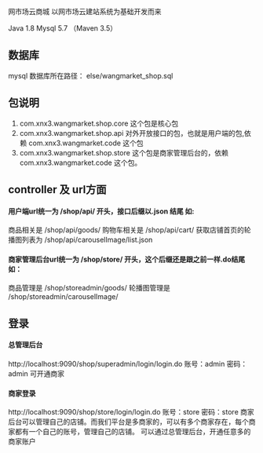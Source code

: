 网市场云商城
以网市场云建站系统为基础开发而来
      
Java 1.8
Mysql 5.7
（Maven 3.5）

## 数据库
mysql 数据库所在路径：  else/wangmarket_shop.sql

## 包说明
1. com.xnx3.wangmarket.shop.core 这个包是核心包
1. com.xnx3.wangmarket.shop.api 对外开放接口的包，也就是用户端的包,依赖 com.xnx3.wangmarket.code 这个包
1. com.xnx3.wangmarket.shop.store 这个包是商家管理后台的，依赖 com.xnx3.wangmarket.code 这个包。 

## controller 及 url方面
#### 用户端url统一为 /shop/api/ 开头，接口后缀以.json 结尾 如:
商品相关是 /shop/api/goods/
购物车相关是 /shop/api/cart/
获取店铺首页的轮播图列表为 /shop/api/carouselImage/list.json

#### 商家管理后台url统一为 /shop/store/ 开头，这个后缀还是跟之前一样.do结尾 如：
商品管理是 /shop/storeadmin/goods/
轮播图管理是 /shop/storeadmin/carouselImage/

## 登录
#### 总管理后台
http://localhost:9090/shop/superadmin/login/login.do
账号：admin
密码：admin
可开通商家

#### 商家登录
http://localhost:9090/shop/store/login/login.do
账号：store
密码：store
商家后台可以管理自己的店铺。而我们平台是多商家的，可以有多个商家存在，每个商家都有一个自己的账号，管理自己的店铺。
可以通过总管理后台，开通任意多的商家账户
